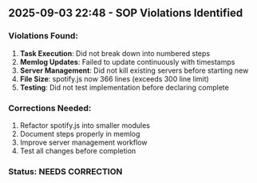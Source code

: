 ## 2025-09-03 22:48 - SOP Violations Identified

### Violations Found:
1. **Task Execution**: Did not break down into numbered steps
2. **Memlog Updates**: Failed to update continuously with timestamps
3. **Server Management**: Did not kill existing servers before starting new
4. **File Size**: spotify.js now 366 lines (exceeds 300 line limit)
5. **Testing**: Did not test implementation before declaring complete

### Corrections Needed:
1. Refactor spotify.js into smaller modules
2. Document steps properly in memlog
3. Improve server management workflow
4. Test all changes before completion

### Status: NEEDS CORRECTION
